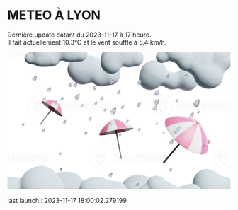 # METEO À LYON

Dernière update datant du 2023-11-17 à 17 heure.  
Il fait actuellement 10.3°C et le vent souffle à 5.4 km/h.      

![](./.github/rain.png)

last launch : 2023-11-17 18:00:02.279199
